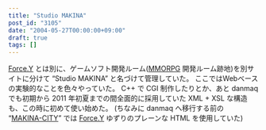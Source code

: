 ```yaml
---
title: "Studio MAKINA"
post_id: "3105"
date: "2004-05-27T00:00:00+09:00"
draft: true
tags: []
---
```



[Force.Y](/force-y) とは別に、ゲームソフト開発ルーム([MMORPG](/tag/evil-kingdom) 開発ルーム跡地)を別サイトに分けて “Studio MAKINA” と名づけて管理していた。 ここではWebベースの実験的なことを色々やっていた。 C++ で CGI 制作したりとか、あと danmaq でも初期から 2011 年初夏までの間全面的に採用していた XML + XSL な構造も、この時に初めて使い始めた。 (ちなみに danmaq へ移行する前の “[MAKINA-CITY](/makina-city)” では [Force.Y](/force-y) ゆずりのプレーンな HTML を使用していた)
